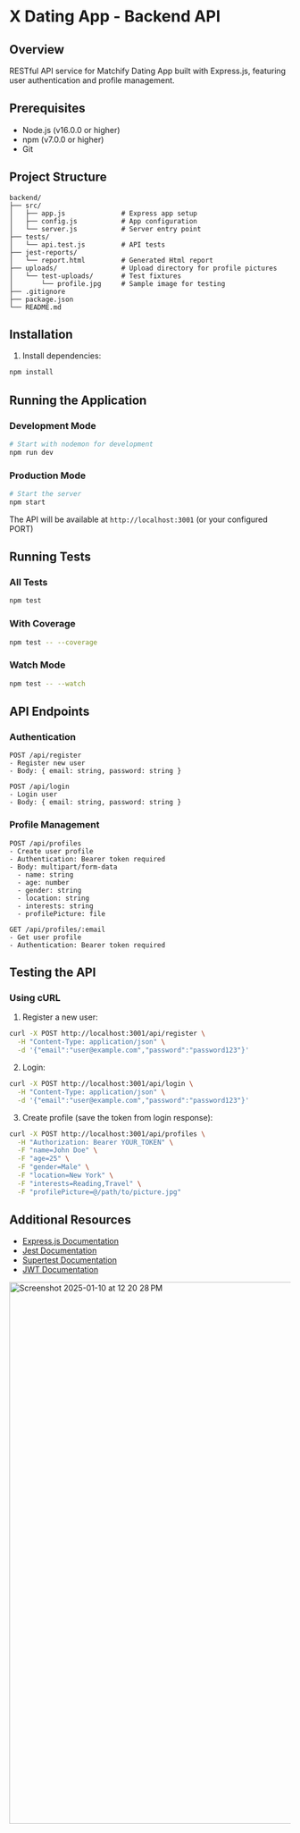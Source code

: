 # X Dating App - Backend API

## Overview
RESTful API service for Matchify Dating App built with Express.js, featuring user authentication and profile management.

## Prerequisites
- Node.js (v16.0.0 or higher)
- npm (v7.0.0 or higher)
- Git

## Project Structure
```
backend/
├── src/
│   ├── app.js              # Express app setup
│   ├── config.js           # App configuration
│   └── server.js           # Server entry point
├── tests/
│   └── api.test.js         # API tests
├── jest-reports/
│   └── report.html         # Generated Html report
├── uploads/                # Upload directory for profile pictures
│   └── test-uploads/       # Test fixtures
│       └── profile.jpg     # Sample image for testing
├── .gitignore
├── package.json
└── README.md
```

## Installation

1. Install dependencies:
```bash
npm install
```

## Running the Application

### Development Mode
```bash
# Start with nodemon for development
npm run dev
```

### Production Mode
```bash
# Start the server
npm start
```

The API will be available at `http://localhost:3001` (or your configured PORT)

## Running Tests

### All Tests
```bash
npm test
```

### With Coverage
```bash
npm test -- --coverage
```

### Watch Mode
```bash
npm test -- --watch
```

## API Endpoints

### Authentication
```
POST /api/register
- Register new user
- Body: { email: string, password: string }

POST /api/login
- Login user
- Body: { email: string, password: string }
```

### Profile Management
```
POST /api/profiles
- Create user profile
- Authentication: Bearer token required
- Body: multipart/form-data
  - name: string
  - age: number
  - gender: string
  - location: string
  - interests: string
  - profilePicture: file

GET /api/profiles/:email
- Get user profile
- Authentication: Bearer token required
```

## Testing the API

### Using cURL

1. Register a new user:
```bash
curl -X POST http://localhost:3001/api/register \
  -H "Content-Type: application/json" \
  -d '{"email":"user@example.com","password":"password123"}'
```

2. Login:
```bash
curl -X POST http://localhost:3001/api/login \
  -H "Content-Type: application/json" \
  -d '{"email":"user@example.com","password":"password123"}'
```

3. Create profile (save the token from login response):
```bash
curl -X POST http://localhost:3001/api/profiles \
  -H "Authorization: Bearer YOUR_TOKEN" \
  -F "name=John Doe" \
  -F "age=25" \
  -F "gender=Male" \
  -F "location=New York" \
  -F "interests=Reading,Travel" \
  -F "profilePicture=@/path/to/picture.jpg"
```

## Additional Resources
- [Express.js Documentation](https://expressjs.com/)
- [Jest Documentation](https://jestjs.io/)
- [Supertest Documentation](https://github.com/visionmedia/supertest)
- [JWT Documentation](https://jwt.io/)
<img width="970" alt="Screenshot 2025-01-10 at 12 20 28 PM" src="https://github.com/user-attachments/assets/78e00936-9503-49da-a8ce-dfaa25ec8785" />

